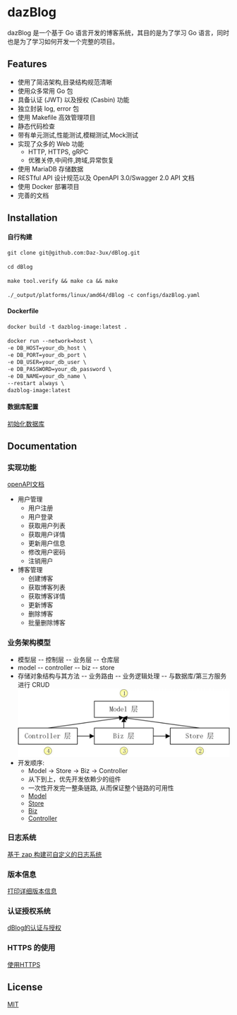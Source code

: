# dazBlog
dazBlog 是一个基于 Go 语言开发的博客系统，其目的是为了学习 Go 语言，同时也是为了学习如何开发一个完整的项目。  

## Features
- 使用了简洁架构,目录结构规范清晰
- 使用众多常用 Go 包
- 具备认证 (JWT) 以及授权 (Casbin) 功能
- 独立封装 log, error 包
- 使用 Makefile 高效管理项目
- 静态代码检查
- 带有单元测试,性能测试,模糊测试,Mock测试
- 实现了众多的 Web 功能
  - HTTP, HTTPS, gRPC
  - 优雅关停,中间件,跨域,异常恢复
- 使用 MariaDB 存储数据
- RESTful API 设计规范以及 OpenAPI 3.0/Swagger 2.0 API 文档
- 使用 Docker 部署项目
- 完善的文档

## Installation
#### 自行构建
```shell
git clone git@github.com:Daz-3ux/dBlog.git

cd dBlog

make tool.verify && make ca && make

./_output/platforms/linux/amd64/dBlog -c configs/dazBlog.yaml
```
#### Dockerfile
```shell
docker build -t dazblog-image:latest .

docker run --network=host \
-e DB_HOST=your_db_host \
-e DB_PORT=your_db_port \
-e DB_USER=your_db_user \
-e DB_PASSWORD=your_db_password \
-e DB_NAME=your_db_name \
--restart always \
dazblog-image:latest
```

#### 数据库配置
[初始化数据库](./docs/devel/zh-CN/conversions/DB.md)

## Documentation
### 实现功能
[openAPI文档](api/openapi/openapi.yaml)
- 用户管理
  - 用户注册
  - 用户登录
  - 获取用户列表
  - 获取用户详情
  - 更新用户信息
  - 修改用户密码
  - 注销用户
- 博客管理
  - 创建博客
  - 获取博客列表
  - 获取博客详情
  - 更新博客
  - 删除博客
  - 批量删除博客

### 业务架构模型
- 模型层 -- 控制层 -- 业务层 -- 仓库层
- model -- controller -- biz -- store
- 存储对象结构与其方法 -- 业务路由 -- 业务逻辑处理 -- 与数据库/第三方服务进行 CRUD
![架构图](./internal/resource/arch)
- 开发顺序:
  - Model -> Store -> Biz -> Controller
  - 从下到上，优先开发依赖少的组件
  - 一次性开发完一整条链路, 从而保证整个链路的可用性
  - [Model](./internal/pkg/model/README.md)
  - [Store](./internal/dazBlog/store/README.md)
  - [Biz](./internal/dazBlog/biz/README.md)
  - [Controller](./internal/dazBlog/controller/README.md)

### 日志系统
[基于 zap 构建可自定义的日志系统](./internal/pkg/log/README.md)

### 版本信息
[打印详细版本信息](./pkg/version/README.md)

### 认证授权系统
[dBlog的认证与授权](./docs/devel/zh-CN/conversions/auth.md)

### HTTPS 的使用
[使用HTTPS](./docs/devel/zh-CN/conversions/https.md)

## License
[MIT](https://choosealicense.com/licenses/mit/)